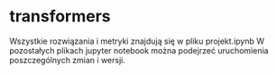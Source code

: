 # transformers
Wszystkie rozwiązania i metryki znajdują się w pliku projekt.ipynb
W pozostałych plikach jupyter notebook można podejrzeć uruchomienia poszczególnych zmian i wersji. 
